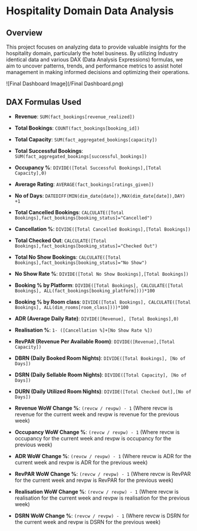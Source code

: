 # Hospitality Domain Data Analysis

## Overview
This project focuses on analyzing data to provide valuable insights for the hospitality domain, particularly the hotel business. By utilizing Industry identical data and various DAX (Data Analysis Expressions) formulas, we aim to uncover patterns, trends, and performance metrics to assist hotel management in making informed decisions and optimizing their operations.

![Final Dashboard Image](/Final Dashboard.png)

## DAX Formulas Used
- **Revenue**: `SUM(fact_bookings[revenue_realized])`
  
- **Total Bookings**: `COUNT(fact_bookings[booking_id])`
  
- **Total Capacity**: `SUM(fact_aggregated_bookings[capacity])`
  
- **Total Successful Bookings**: `SUM(fact_aggregated_bookings[successful_bookings])`
  
- **Occupancy %**: `DIVIDE([Total Successful Bookings],[Total Capacity],0)`
  
- **Average Rating**: `AVERAGE(fact_bookings[ratings_given])`
  
- **No of Days**: `DATEDIFF(MIN(dim_date[date]),MAX(dim_date[date]),DAY) +1`
  
- **Total Cancelled Bookings**: `CALCULATE([Total Bookings],fact_bookings[booking_status]="Cancelled")`
  
- **Cancellation %**: `DIVIDE([Total Cancelled Bookings],[Total Bookings])`
  
- **Total Checked Out**: `CALCULATE([Total Bookings],fact_bookings[booking_status]="Checked Out")`
  
- **Total No Show Bookings**: `CALCULATE([Total Bookings],fact_bookings[booking_status]="No Show")`
  
- **No Show Rate %**: `DIVIDE([Total No Show Bookings],[Total Bookings])`
  
- **Booking % by Platform**: `DIVIDE([Total Bookings], CALCULATE([Total Bookings], ALL(fact_bookings[booking_platform])))*100`
  
- **Booking % by Room class**: `DIVIDE([Total Bookings], CALCULATE([Total Bookings], ALL(dim_rooms[room_class])))*100`
  
- **ADR (Average Daily Rate)**: `DIVIDE([Revenue], [Total Bookings],0)`
  
- **Realisation %**: `1- ([Cancellation %]+[No Show Rate %])`
  
- **RevPAR (Revenue Per Available Room)**: `DIVIDE([Revenue],[Total Capacity])`
  
- **DBRN (Daily Booked Room Nights)**: `DIVIDE([Total Bookings], [No of Days])`
  
- **DSRN (Daily Sellable Room Nights)**: `DIVIDE([Total Capacity], [No of Days])`
  
- **DURN (Daily Utilized Room Nights)**: `DIVIDE([Total Checked Out],[No of Days])`
  
- **Revenue WoW Change %**: `(revcw / revpw) - 1` (Where revcw is revenue for the current week and revpw is revenue for the previous week)
  
- **Occupancy WoW Change %**: `(revcw / revpw) - 1` (Where revcw is occupancy for the current week and revpw is occupancy for the previous week)
  
- **ADR WoW Change %**: `(revcw / revpw) - 1` (Where revcw is ADR for the current week and revpw is ADR for the previous week)


- **RevPAR WoW Change %**: `(revcw / revpw) - 1` (Where revcw is RevPAR for the current week and revpw is RevPAR for the previous week)
  
- **Realisation WoW Change %**: `(revcw / revpw) - 1` (Where revcw is realisation for the current week and revpw is realisation for the previous week)
  
- **DSRN WoW Change %**: `(revcw / revpw) - 1` (Where revcw is DSRN for the current week and revpw is DSRN for the previous week)
